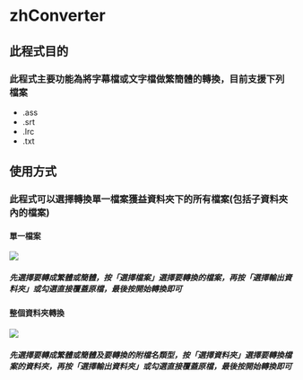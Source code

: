 # zhConverter
## 此程式目的
### 此程式主要功能為將字幕檔或文字檔做繁簡體的轉換，目前支援下列檔案
- .ass
- .srt
- .lrc
- .txt

## 使用方式
### 此程式可以選擇轉換單一檔案獲益資料夾下的所有檔案(包括子資料夾內的檔案)

#### 單一檔案
![](https://imgur.com/a/MBS5dm1)
##### 先選擇要轉成繁體或簡體，按「選擇檔案」選擇要轉換的檔案，再按「選擇輸出資料夾」或勾選直接覆蓋原檔，最後按開始轉換即可

#### 整個資料夾轉換
![](https://imgur.com/a/Sru9Hwr)
#####  先選擇要轉成繁體或簡體及要轉換的附檔名類型，按「選擇資料夾」選擇要轉換檔案的資料夾，再按「選擇輸出資料夾」或勾選直接覆蓋原檔，最後按開始轉換即可
